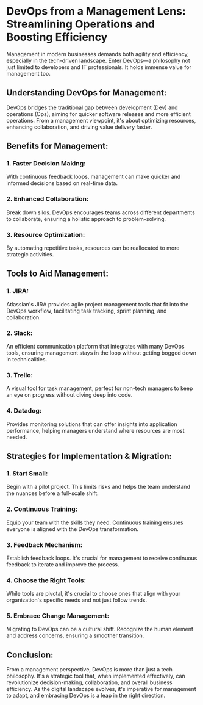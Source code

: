 # DevOps from a Management Lens: Streamlining Operations and Boosting Efficiency

Management in modern businesses demands both agility and efficiency, especially in the tech-driven landscape. Enter DevOps—a philosophy not just limited to developers and IT professionals. It holds immense value for management too.

## **Understanding DevOps for Management**:

DevOps bridges the traditional gap between development (Dev) and operations (Ops), aiming for quicker software releases and more efficient operations. From a management viewpoint, it's about optimizing resources, enhancing collaboration, and driving value delivery faster.

## **Benefits for Management**:

### **1. Faster Decision Making**:
With continuous feedback loops, management can make quicker and informed decisions based on real-time data.

### **2. Enhanced Collaboration**:
Break down silos. DevOps encourages teams across different departments to collaborate, ensuring a holistic approach to problem-solving.

### **3. Resource Optimization**:
By automating repetitive tasks, resources can be reallocated to more strategic activities.

## **Tools to Aid Management**:

### **1. JIRA**:
Atlassian's JIRA provides agile project management tools that fit into the DevOps workflow, facilitating task tracking, sprint planning, and collaboration.

### **2. Slack**:
An efficient communication platform that integrates with many DevOps tools, ensuring management stays in the loop without getting bogged down in technicalities.

### **3. Trello**:
A visual tool for task management, perfect for non-tech managers to keep an eye on progress without diving deep into code.

### **4. Datadog**:
Provides monitoring solutions that can offer insights into application performance, helping managers understand where resources are most needed.

## **Strategies for Implementation & Migration**:

### **1. Start Small**:
Begin with a pilot project. This limits risks and helps the team understand the nuances before a full-scale shift.

### **2. Continuous Training**:
Equip your team with the skills they need. Continuous training ensures everyone is aligned with the DevOps transformation.

### **3. Feedback Mechanism**:
Establish feedback loops. It's crucial for management to receive continuous feedback to iterate and improve the process.

### **4. Choose the Right Tools**:
While tools are pivotal, it's crucial to choose ones that align with your organization's specific needs and not just follow trends.

### **5. Embrace Change Management**:
Migrating to DevOps can be a cultural shift. Recognize the human element and address concerns, ensuring a smoother transition.

## **Conclusion**:

From a management perspective, DevOps is more than just a tech philosophy. It's a strategic tool that, when implemented effectively, can revolutionize decision-making, collaboration, and overall business efficiency. As the digital landscape evolves, it's imperative for management to adapt, and embracing DevOps is a leap in the right direction.
